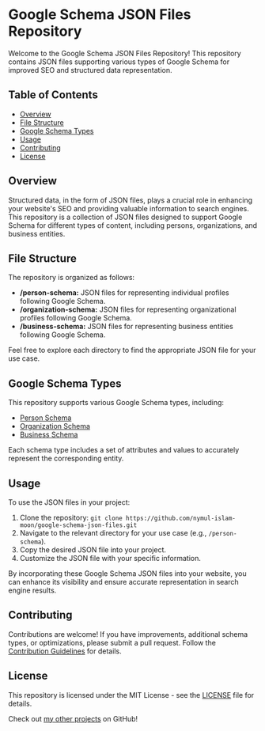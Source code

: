 # Google Schema JSON Files Repository

Welcome to the Google Schema JSON Files Repository! This repository contains JSON files supporting various types of Google Schema for improved SEO and structured data representation.

## Table of Contents

- [Overview](#overview)
- [File Structure](#file-structure)
- [Google Schema Types](#google-schema-types)
- [Usage](#usage)
- [Contributing](#contributing)
- [License](#license)

## Overview

Structured data, in the form of JSON files, plays a crucial role in enhancing your website's SEO and providing valuable information to search engines. This repository is a collection of JSON files designed to support Google Schema for different types of content, including persons, organizations, and business entities.

## File Structure

The repository is organized as follows:

- **/person-schema:** JSON files for representing individual profiles following Google Schema.
- **/organization-schema:** JSON files for representing organizational profiles following Google Schema.
- **/business-schema:** JSON files for representing business entities following Google Schema.

Feel free to explore each directory to find the appropriate JSON file for your use case.

## Google Schema Types

This repository supports various Google Schema types, including:

- [Person Schema](/person-schema)
- [Organization Schema](/organization-schema)
- [Business Schema](/business-schema)

Each schema type includes a set of attributes and values to accurately represent the corresponding entity.

## Usage

To use the JSON files in your project:

1. Clone the repository: `git clone https://github.com/nymul-islam-moon/google-schema-json-files.git`
2. Navigate to the relevant directory for your use case (e.g., `/person-schema`).
3. Copy the desired JSON file into your project.
4. Customize the JSON file with your specific information.

By incorporating these Google Schema JSON files into your website, you can enhance its visibility and ensure accurate representation in search engine results.

## Contributing

Contributions are welcome! If you have improvements, additional schema types, or optimizations, please submit a pull request. Follow the [Contribution Guidelines](CONTRIBUTING.md) for details.

## License

This repository is licensed under the MIT License - see the [LICENSE](LICENSE) file for details.

Check out [my other projects](https://github.com/nymul-islam-moon/) on GitHub!
